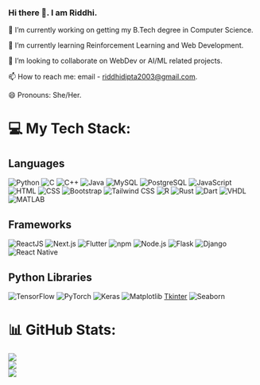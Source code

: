 ### Hi there 👋. I am Riddhi.

<!--
**CodingLife1024/CodingLife1024** is a ✨ _special_ ✨ repository because its `README.md` (this file) appears on your GitHub profile.

Here are some ideas to get you started:
- 🔭 I’m currently working on ...
- 🌱 I’m currently learning ...
- 👯 I’m looking to collaborate on ...
- 🤔 I’m looking for help with ...
- 💬 Ask me about ...
- 📫 How to reach me: ...
- 😄 Pronouns: ...
- ⚡ Fun fact: ...
-->

🔭 I’m currently working on getting my B.Tech degree in Computer Science.

🌱 I’m currently learning Reinforcement Learning and Web Development.

👯 I’m looking to collaborate on WebDev or AI/ML related projects.

📫 How to reach me: email - riddhidipta2003@gmail.com.

😄 Pronouns: She/Her.

# 💻 My Tech Stack: 

## Languages

![Python](https://img.shields.io/badge/python-3670A0?style=flat&logo=python&logoColor=ffdd54)
![C](https://img.shields.io/badge/c-%2300599C.svg?style=flat&logo=c&logoColor=white)
![C++](https://img.shields.io/badge/c++-%2300599C.svg?style=flat&logo=c%2B%2B&logoColor=white)
![Java](https://img.shields.io/badge/java-%23ED8B00.svg?style=flat&logo=java&logoColor=white)
![MySQL](https://img.shields.io/badge/mysql-%23000000.svg?style=flat&logo=mysql&logoColor=white)
![PostgreSQL](https://img.shields.io/badge/postgresql-%23336791.svg?style=flat&logo=postgresql&logoColor=white)
![JavaScript](https://img.shields.io/badge/javascript-%23323330.svg?style=flat&logo=javascript&logoColor=%23F7DF1E)
![HTML](https://img.shields.io/badge/html-%23239120.svg?style=flat&logo=html5&logoColor=white)
![CSS](https://img.shields.io/badge/css-%231572B6.svg?style=flat&logo=css3&logoColor=white)
![Bootstrap](https://img.shields.io/badge/bootstrap-%23563D7C.svg?style=flat&logo=bootstrap&logoColor=white)
![Tailwind CSS](https://img.shields.io/badge/tailwindcss-%2338B2AC.svg?style=flat&logo=tailwind-css&logoColor=white)
![R](https://img.shields.io/badge/r-%23276DC3.svg?style=flat&logo=r&logoColor=white)
![Rust](https://img.shields.io/badge/rust-%23000000.svg?style=flat&logo=rust&logoColor=white)
![Dart](https://img.shields.io/badge/dart-%230175C2.svg?style=flat&logo=dart&logoColor=white)
![VHDL](https://img.shields.io/badge/VHDL-%23414141.svg?style=flat&logo=vhdl&logoColor=white)
![MATLAB](https://img.shields.io/badge/matlab-%23000000.svg?style=flat&logo=mathworks&logoColor=white)

## Frameworks

![ReactJS](https://img.shields.io/badge/react-%2320232a.svg?style=flat&logo=react&logoColor=%2361DAFB)
![Next.js](https://img.shields.io/badge/next.js-%23000000.svg?style=flat&logo=next.js&logoColor=white)
![Flutter](https://img.shields.io/badge/flutter-%2302569B.svg?style=flat&logo=flutter&logoColor=white)
![npm](https://img.shields.io/badge/npm-%23000000.svg?style=flat&logo=npm)
![Node.js](https://img.shields.io/badge/node.js-%2343853D.svg?style=flat&logo=node.js&logoColor=white)
![Flask](https://img.shields.io/badge/flask-%23000.svg?style=flat&logo=flask&logoColor=white)
![Django](https://img.shields.io/badge/django-%23092E20.svg?style=flat&logo=django&logoColor=white)
![React Native](https://img.shields.io/badge/react_native-%2320232a.svg?style=flat&logo=react&logoColor=%2361DAFB)

## Python Libraries

![TensorFlow](https://img.shields.io/badge/tensorflow-%23FF6F00.svg?style=flat&logo=tensorflow&logoColor=white)
![PyTorch](https://img.shields.io/badge/pytorch-%23EE4C2C.svg?style=flat&logo=pytorch&logoColor=white)
![Keras](https://img.shields.io/badge/keras-%23D00000.svg?style=flat&logo=keras&logoColor=white)
![Matplotlib](https://img.shields.io/badge/matplotlib-%23009BFF.svg?style=flat&logo=matplotlib&logoColor=white)
[Tkinter](https://img.shields.io/badge/tkinter-%234FA1EF.svg?style=flat)
![Seaborn](https://img.shields.io/badge/seaborn-%23776BEE.svg?style=flat&logo=seaborn&logoColor=white)

# 📊 GitHub Stats:
![](https://github-readme-stats.vercel.app/api?username=CodingLife1024&theme=gotham&hide_border=false&include_all_commits=true&count_private=false)<br/>
![](https://github-readme-streak-stats.herokuapp.com/?user=CodingLife1024&theme=gotham&hide_border=false)<br/>
![](https://github-readme-stats.vercel.app/api/top-langs/?username=CodingLife1024&theme=gotham&hide_border=false&include_all_commits=true&count_private=false&layout=compact)
